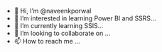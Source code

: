 - 👋 Hi, I’m @naveenkporwal
- 👀 I’m interested in learning Power BI and SSRS...
- 🌱 I’m currently learning SSIS...
- 💞️ I’m looking to collaborate on ...
- 📫 How to reach me ...

<!---
naveenkporwal/naveenkporwal is a ✨ special ✨ repository because its `README.md` (this file) appears on your GitHub profile.
You can click the Preview link to take a look at your changes.
--->
